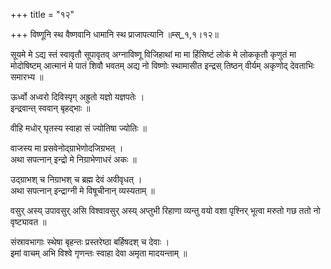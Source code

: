 +++
title = "१२"

+++
विष्णूनि स्थ वैष्णवानि धामानि स्थ प्राजापत्यानि ॥म्स्_१,१।१२॥  
    
सूयमे मे ऽद्य स्तं स्वावृतौ सूपावृतव् अग्नाविष्णू विजिहाथां मा मा हिंसिष्टं लोकं मे लोककृतौ कृणुतं मा मोदोषिष्टम् आत्मानं मे पातं शिवौ भवतम् अद्य नो विष्णोः स्थामासीत इन्द्रस् तिष्ठन् वीर्यम् अकृणोद् देवताभिः समारभ्य ॥  
    
ऊर्ध्वो अध्वरो दिविस्पृग् अह्रुतो यज्ञो यज्ञपतेः ।  
इन्द्रवान्त् स्ववान् बृहद्भाः ॥  
    
वीहि मधोर् घृतस्य स्वाहा सं ज्योतिषा ज्योतिः ॥  
    
वाजस्य मा प्रसवेनोद्ग्राभेणोदजिग्रभत् ।  
अथा सपत्नान् इन्द्रो मे निग्राभेणाधरं अकः ॥  
    
उद्ग्राभश् च निग्राभश् च ब्रह्म देवं अवीवृधत् ।  
अथा सपत्नान् इन्द्राग्नी मे विषूचीनान् व्यस्यताम् ॥  
    
  
वसुर् अस्य् उपावसुर् असि विश्वावसुर् अस्य् अप्तुभी रिहाणा व्यन्तु वयो वशा पृश्निर् भूत्वा मरुतो गछ ततो नो वृष्ट्यावत ॥  
    
संस्रावभागाः स्थेषा बृहन्तः प्रस्तरेष्ठा बर्हिषदश् च देवाः ।  
इमां वाचम् अभि विश्वे गृणन्तः स्वाहा देवा अमृता मादयन्ताम् ॥  
    
